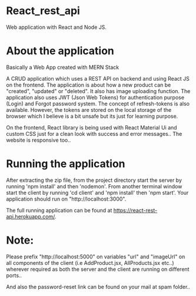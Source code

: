 # React_rest_api
Web application with React and Node JS.

# About the application
Basically a Web App created with MERN Stack

A CRUD application which uses a REST API on backend and using React JS on the frontend. The application is about how a new product can be "created", "updated" or "deleted". It also has image uploading function. The application also uses JWT (Json Web Tokens) for authentication purpose (Login) and Forgot password system. The concept of refresh-tokens is also available. However, the tokens are stored on the local storage of the browser which I believe is a bit unsafe but its just for learning purpose.

On the frontend, React library is being used with React Material Ui and custom CSS just for a clean look with success and error messages.. The website is responsive too..

# Running the application
After extracting the zip file, from the project directory start the server by running 'npm install' and then 'nodemon'.
From another terminal window start the client by running 'cd client' and 'npm install' then 'npm start'.
Your application should run on "http://localhost:3000".

The full running application can be found at https://react-rest-api.herokuapp.com/.

# Note: 
Please prefix "http://localhost:5000" on variables "url" and "imageUrl" on all components of the client (i.e AddProduct.jsx, AllProducts.jsx etc..) wherever required as both the server and the client are running on different ports..

And also the password-reset link can be found on your mail at spam folder..
